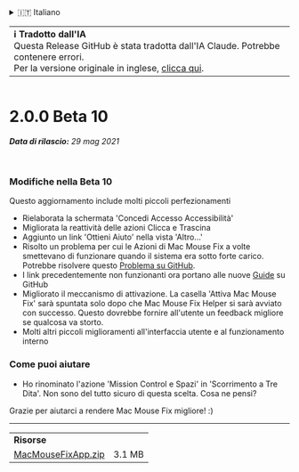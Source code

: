 <details>
<summary>🇮🇹 Italiano</summary>

[🇬🇧 English (GitHub)](https://github.com/noah-nuebling/mac-mouse-fix/releases/tag/2.0.0-Beta-10)\
[🇦🇩 Català](https://redirect.macmousefix.com/?target=mmf-release&tag=2.0.0-Beta-10&locale=ca)\
[🇩🇪 Deutsch](https://redirect.macmousefix.com/?target=mmf-release&tag=2.0.0-Beta-10&locale=de)\
[🇪🇸 Español](https://redirect.macmousefix.com/?target=mmf-release&tag=2.0.0-Beta-10&locale=es)\
[🇫🇷 Français](https://redirect.macmousefix.com/?target=mmf-release&tag=2.0.0-Beta-10&locale=fr)\
[🇮🇩 Indonesia](https://redirect.macmousefix.com/?target=mmf-release&tag=2.0.0-Beta-10&locale=id)\
**🇮🇹 Italiano**\
[🇭🇺 Magyar](https://redirect.macmousefix.com/?target=mmf-release&tag=2.0.0-Beta-10&locale=hu)\
[🇳🇱 Nederlands](https://redirect.macmousefix.com/?target=mmf-release&tag=2.0.0-Beta-10&locale=nl)\
[🇵🇱 Polski](https://redirect.macmousefix.com/?target=mmf-release&tag=2.0.0-Beta-10&locale=pl)\
[🇧🇷 Português (Brasil)](https://redirect.macmousefix.com/?target=mmf-release&tag=2.0.0-Beta-10&locale=pt-BR)\
[🇵🇹 Português (Portugal)](https://redirect.macmousefix.com/?target=mmf-release&tag=2.0.0-Beta-10&locale=pt-PT)\
[🇷🇴 Română](https://redirect.macmousefix.com/?target=mmf-release&tag=2.0.0-Beta-10&locale=ro)\
[🇸🇪 Svenska](https://redirect.macmousefix.com/?target=mmf-release&tag=2.0.0-Beta-10&locale=sv)\
[🇻🇳 Tiếng Việt](https://redirect.macmousefix.com/?target=mmf-release&tag=2.0.0-Beta-10&locale=vi)\
[🇹🇷 Türkçe](https://redirect.macmousefix.com/?target=mmf-release&tag=2.0.0-Beta-10&locale=tr)\
[🇨🇿 Čeština](https://redirect.macmousefix.com/?target=mmf-release&tag=2.0.0-Beta-10&locale=cs)\
[🇬🇷 Ελληνικά](https://redirect.macmousefix.com/?target=mmf-release&tag=2.0.0-Beta-10&locale=el)\
[🇷🇺 Русский](https://redirect.macmousefix.com/?target=mmf-release&tag=2.0.0-Beta-10&locale=ru)\
[🇺🇦 Українська](https://redirect.macmousefix.com/?target=mmf-release&tag=2.0.0-Beta-10&locale=uk)\
[🇮🇱 עברית](https://redirect.macmousefix.com/?target=mmf-release&tag=2.0.0-Beta-10&locale=he)\
[🇸🇦 العربية](https://redirect.macmousefix.com/?target=mmf-release&tag=2.0.0-Beta-10&locale=ar)\
[🇮🇳 हिन्दी](https://redirect.macmousefix.com/?target=mmf-release&tag=2.0.0-Beta-10&locale=hi)\
[🇹🇭 ไทย](https://redirect.macmousefix.com/?target=mmf-release&tag=2.0.0-Beta-10&locale=th)\
[🇨🇳 中文 (简体)](https://redirect.macmousefix.com/?target=mmf-release&tag=2.0.0-Beta-10&locale=zh-Hans)\
[🇨🇳 中文 (繁體)](https://redirect.macmousefix.com/?target=mmf-release&tag=2.0.0-Beta-10&locale=zh-Hant)\
[🇭🇰 中文（香港)](https://redirect.macmousefix.com/?target=mmf-release&tag=2.0.0-Beta-10&locale=zh-HK)\
[🇯🇵 日本語](https://redirect.macmousefix.com/?target=mmf-release&tag=2.0.0-Beta-10&locale=ja)\
[🇰🇷 한국어](https://redirect.macmousefix.com/?target=mmf-release&tag=2.0.0-Beta-10&locale=ko)\
[Help translate Mac Mouse Fix to different languages!](https://github.com/noah-nuebling/mac-mouse-fix/discussions/731)
</details>
<table align=><td>
<b>ℹ️ Tradotto dall'IA</b><br>
Questa Release GitHub è stata tradotta dall'IA Claude. Potrebbe contenere errori.<br>
Per la versione originale in inglese, <a href="https://github.com/noah-nuebling/mac-mouse-fix/releases/tag/2.0.0-Beta-10">clicca qui</a>.
</td></table>

<table></table>

# 2.0.0 Beta 10
***Data di rilascio:** 29 mag 2021*

<br>

### Modifiche nella Beta 10

Questo aggiornamento include molti piccoli perfezionamenti

- Rielaborata la schermata 'Concedi Accesso Accessibilità'
- Migliorata la reattività delle azioni Clicca e Trascina
- Aggiunto un link 'Ottieni Aiuto' nella vista 'Altro...'
- Risolto un problema per cui le Azioni di Mac Mouse Fix a volte smettevano di funzionare quando il sistema era sotto forte carico. Potrebbe risolvere questo [Problema su GitHub](https://github.com/noah-nuebling/mac-mouse-fix/issues/111).
- I link precedentemente non funzionanti ora portano alle nuove [Guide](https://github.com/noah-nuebling/mac-mouse-fix/discussions/categories/guides) su GitHub
- Migliorato il meccanismo di attivazione. La casella 'Attiva Mac Mouse Fix' sarà spuntata solo dopo che Mac Mouse Fix Helper si sarà avviato con successo. Questo dovrebbe fornire all'utente un feedback migliore se qualcosa va storto.
- Molti altri piccoli miglioramenti all'interfaccia utente e al funzionamento interno

### Come puoi aiutare
- Ho rinominato l'azione 'Mission Control e Spazi' in 'Scorrimento a Tre Dita'. Non sono del tutto sicuro di questa scelta. Cosa ne pensi?

Grazie per aiutarci a rendere Mac Mouse Fix migliore! :)

---

<table align="start">
<tr>
    <td colspan=2>
        <b>Risorse</b>
    </td>
</tr>
<tr>
    <td><a href="https://github.com/noah-nuebling/mac-mouse-fix/releases/download/2.0.0-Beta-10/MacMouseFixApp.zip">MacMouseFixApp.zip</a></td>
    <td>3.1 MB</td>
</tr>
</table>